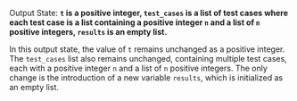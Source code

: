 Output State: **`t` is a positive integer, `test_cases` is a list of test cases where each test case is a list containing a positive integer `n` and a list of `n` positive integers, `results` is an empty list.**

In this output state, the value of `t` remains unchanged as a positive integer. The `test_cases` list also remains unchanged, containing multiple test cases, each with a positive integer `n` and a list of `n` positive integers. The only change is the introduction of a new variable `results`, which is initialized as an empty list.